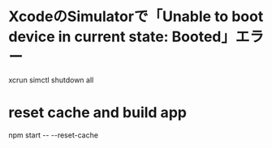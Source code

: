 # XcodeのSimulatorで「Unable to boot device in current state: Booted」エラー
xcrun simctl shutdown all

# reset cache and build app
npm start -- --reset-cache
